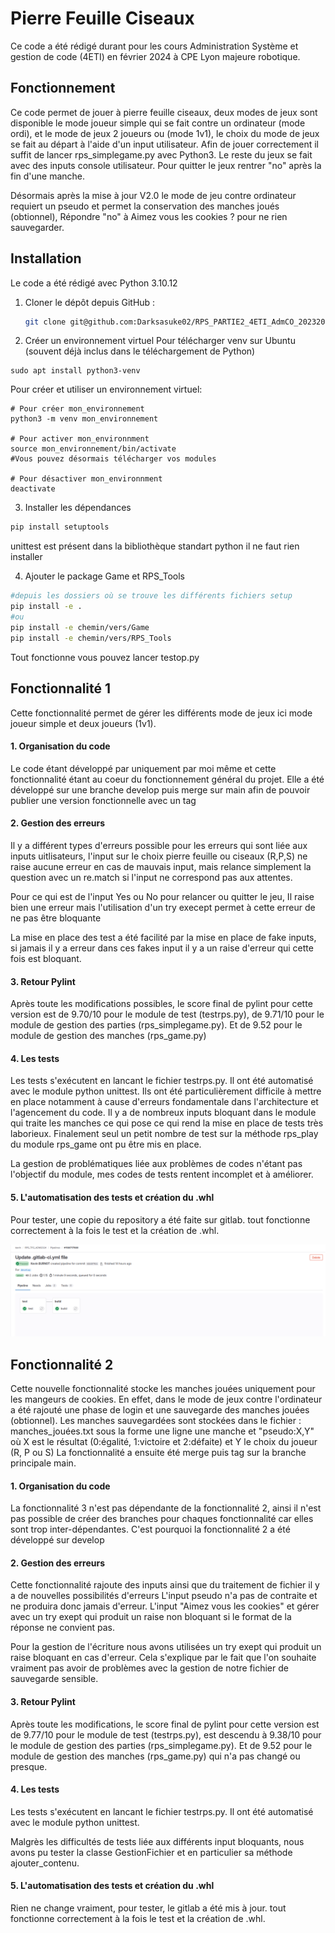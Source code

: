 # Pierre Feuille Ciseaux

Ce code a été rédigé durant pour les cours Administration Système et gestion de code (4ETI) en février 2024 à CPE Lyon majeure robotique.
## Fonctionnement

Ce code permet de jouer à pierre feuille ciseaux, deux modes de jeux sont disponible le mode joueur simple qui se fait contre un ordinateur (mode ordi), et le mode de jeux 2 joueurs ou (mode 1v1), le choix du mode de jeux se fait au départ à l'aide d'un input utilisateur. Afin de jouer correctement il suffit de lancer rps_simplegame.py avec Python3. Le reste du jeux se fait avec des inputs console utilisateur. Pour quitter le jeux rentrer "no" après la fin d'une manche.

Désormais après la mise à jour V2.0 le mode de jeu contre ordinateur requiert un pseudo et permet la conservation des manches joués (obtionnel), Répondre "no" à Aimez vous les cookies ? pour ne rien sauvegarder.


## Installation
Le code a été rédigé avec Python 3.10.12

1. Cloner le dépôt depuis GitHub :
   ```bash
   git clone git@github.com:Darksasuke02/RPS_PARTIE2_4ETI_AdmCO_20232024.git
   ```

2. Créer un environnement virtuel
Pour télécharger venv sur Ubuntu (souvent déjà inclus dans le téléchargement de Python)
```console
sudo apt install python3-venv
```

Pour créer et utiliser un environnement virtuel:
```console
# Pour créer mon_environnement
python3 -m venv mon_environnement

# Pour activer mon_environnment 
source mon_environnement/bin/activate
#Vous pouvez désormais télécharger vos modules

# Pour désactiver mon_environnment
deactivate
```



3. Installer les dépendances 
```bash
pip install setuptools
```
unittest est présent dans la bibliothèque standart python il ne faut rien installer

4. Ajouter le package Game et RPS_Tools
```bash
#depuis les dossiers où se trouve les différents fichiers setup
pip install -e .
#ou
pip install -e chemin/vers/Game
pip install -e chemin/vers/RPS_Tools
```
Tout fonctionne vous pouvez lancer testop.py

## Fonctionnalité 1

Cette fonctionnalité permet de gérer les différents mode de jeux ici mode joueur simple et deux joueurs (1v1).

#### 1. Organisation du code

Le code étant développé par uniquement par moi même et cette fonctionnalité étant au coeur du fonctionnement général du projet. Elle a été développé sur une branche develop puis merge sur main afin de pouvoir publier une version fonctionnelle avec un tag
#### 2. Gestion des erreurs

Il y a différent types d'erreurs possible pour les erreurs qui sont liée aux inputs uitlisateurs, l'input sur le choix pierre feuille ou ciseaux (R,P,S) ne raise aucune erreur en cas de mauvais input, mais relance simplement la question avec un re.match si l'input ne correspond pas aux attentes.

Pour ce qui est de l'input Yes ou No pour relancer ou quitter le jeu, Il raise bien une erreur mais l'utilisation d'un try execept permet à cette erreur de ne pas être bloquante

La mise en place des test a été facilité par la mise en place de fake inputs, si jamais il y a erreur dans ces fakes input il y a un raise d'erreur qui cette fois est bloquant.
#### 3. Retour Pylint

Après toute les modifications possibles, le score final de pylint pour cette version est de 9.70/10 pour le module de test (testrps.py), de 9.71/10 pour le module de gestion des parties (rps_simplegame.py). Et de 9.52 pour le module de gestion des manches (rps_game.py)

#### 4. Les tests

Les tests s'exécutent en lancant le fichier testrps.py. Il ont été automatisé avec le module python unittest. 
Ils ont été particulièrement difficile à mettre en place notamment à cause d'erreurs fondamentale dans l'architecture et l'agencement du code. Il y a de nombreux inputs bloquant dans le module qui traite les manches ce qui pose ce qui rend la mise en place de tests très laborieux.
Finalement seul un petit nombre de test sur la méthode rps_play du module rps_game ont pu être mis en place.

La gestion de problématiques liée aux problèmes de codes n'étant pas l'objectif du module, mes codes de tests rentent incomplet et à améliorer.

#### 5. L'automatisation des tests et création du .whl

Pour tester, une copie du repository a été faite sur gitlab.
tout fonctionne correctement à la fois le test et la création de .whl.

![illustration](images/testauto.png)

## Fonctionnalité 2

Cette nouvelle fonctionnalité stocke les manches jouées uniquement pour les mangeurs de cookies. En effet, dans le mode de jeux contre l'ordinateur a été rajouté une phase de login et une sauvegarde des manches jouées (obtionnel).
Les manches sauvegardées sont stockées dans le fichier : manches_jouées.txt sous la forme une ligne une manche et "pseudo:X,Y" où X est le résultat (0:égalité, 1:victoire et 2:défaite) et Y le choix du joueur (R, P ou S)
La fonctionnalité a ensuite été merge puis tag sur la branche principale main.

#### 1. Organisation du code

La fonctionnalité 3 n'est pas dépendante de la fonctionnalité 2, ainsi il n'est pas possible de créer des branches pour chaques fonctionnalité car elles sont trop inter-dépendantes. C'est pourquoi la fonctionnalité 2 a été développé sur develop

#### 2. Gestion des erreurs

Cette fonctionnalité rajoute des inputs ainsi que du traitement de fichier il y a de nouvelles possibilités d'erreurs
L'input pseudo n'a pas de contraite et ne produira donc jamais d'erreur.
L'input "Aimez vous les cookies" et gérer avec un try exept qui produit un raise non bloquant si le format de la réponse ne convient pas.

Pour la gestion de l'écriture nous avons utilisées un try exept qui produit un raise bloquant en cas d'erreur. Cela s'explique par le fait que l'on souhaite vraiment pas avoir de problèmes avec la gestion de notre fichier de sauvegarde sensible.


#### 3. Retour Pylint

Après toute les modifications, le score final de pylint pour cette version est de 9.77/10 pour le module de test (testrps.py), est descendu à 9.38/10 pour le module de gestion des parties (rps_simplegame.py). Et de 9.52 pour le module de gestion des manches (rps_game.py) qui n'a pas changé ou presque.

#### 4. Les tests

Les tests s'exécutent en lancant le fichier testrps.py. Il ont été automatisé avec le module python unittest. 

Malgrès les difficultés de tests liée aux différents input bloquants, nous avons pu tester la classe GestionFichier et en particulier sa méthode ajouter_contenu.


#### 5. L'automatisation des tests et création du .whl

Rien ne change vraiment, pour tester, le gitlab a été mis à jour.
tout fonctionne correctement à la fois le test et la création de .whl.



